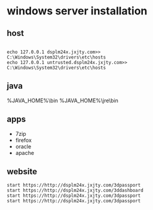 

# windows server installation

## host

```batch

echo 127.0.0.1 dsplm24x.jxjty.com>> C:\Windows\System32\drivers\etc\hosts
echo 127.0.0.1 untrusted.dsplm24x.jxjty.com>> C:\Windows\System32\drivers\etc\hosts

```
## java

%JAVA_HOME%\bin
%JAVA_HOME%\jre\bin



## apps

- 7zip
- firefox
- oracle
- apache

## website
```batch
start https://http://dsplm24x.jxjty.com/3dpassport
start https://http://dsplm24x.jxjty.com/3ddashboard
start https://http://dsplm24x.jxjty.com/3dpassport
start https://http://dsplm24x.jxjty.com/3dpassport


```
